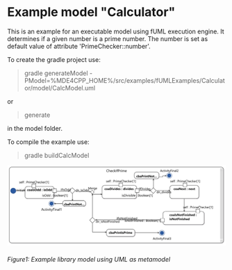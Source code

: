 # Example model "Calculator"

This is an example for an executable model using fUML execution engine. It determines if a given number is a prime number. The number is set as default value of attribute 'PrimeChecker::number'.

To create the gradle project use:

> gradle generateModel -PModel=%MDE4CPP_HOME%/src/examples/fUMLExamples/Calculator/model/CalcModel.uml

or

> generate

in the model folder.

To compile the example use:

> gradle buildCalcModel


![Activity diagramm of behavior to determine if a given number is prime.](diagram.png)
###### Figure1: Example library model using UML as metamodel